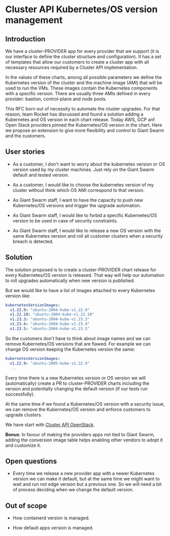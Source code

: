 # Cluster API Kubernetes/OS version management

## Introduction

We have a cluster-PROVIDER app for every provider that we support (it is our interface to define the cluster structure and configuration). It has a set of templates that allow our customers to create a cluster app with all necessary resources required by a Cluster API implementation. 

In the values of these charts, among all possible parameters we define the Kubernetes version of the cluster and the machine image (AMI) that will be used to run the VMs. These images contain the Kubernetes components with a specific version. There are usually three AMIs defined in every provider: bastion, control-plane and node pools.

This RFC born out of necessity to automate the cluster upgrades. For that reason, team Rocket has discussed and found a solution adding a Kubernetes and OS version in each chart release. Today AWS, GCP anf Open Stack providers pinned the Kubernetes/OS version in the chart. Here we propose an extension to give more flexibility and control to Giant Swarm and the customers.

## User stories

- As a customer, I don't want to worry about the kubernetes version or OS version used by my cluster machines. Just rely on the Giant Swarm default and tested version.

- As a customer, I would like to choose the kubernetes version of my cluster without think which OS AMI correspond to that version.

- As Giant Swarm staff, I want to have the capacity to push new Kubernetes/OS versions and trigger the upgrade automation.

- As Giant Swarm staff, I would like to forbid a specific Kubernetes/OS version to be used in case of security constraints.

- As Giant Swarm staff, I would like to release a new OS version with the same Kubernetes version and roll all customer clusters when a security breach is detected.

## Solution

The solution proposed is to create a cluster-PROVIDER chart release for every Kubernetes/OS version is released. That way will help our automation to roll upgrades automatically when new version is published.

But we would like to have a list of images attached to every Kubernetes version like:

```yaml
kubernetesVersionImages:
  v1.22.9: "ubuntu-2004-kube-v1.22.9"
  v1.22.10: "ubuntu-2004-kube-v1.22.10"
  v1.23.3: "ubuntu-2004-kube-v1.23.3"
  v1.23.4: "ubuntu-2004-kube-v1.23.4"
  v1.23.5: "ubuntu-2004-kube-v1.23.5"
```

So the customers don't have to think about image names and we can remove Kubernetes/OS versions that are flawed. For example we can change OS version keeping the Kubernetes version the same:

```yaml
kubernetesVersionImages:
  v1.22.9: "ubuntu-2005-kube-v1.22.9"
  ...
```

Every time there is a new Kubernetes version or OS version we will (automatically) create a PR to cluster-PROVIDER charts including the version and potentially changing the default version (if our tests run successfully).

At the same time if we found a Kubernetes/OS version with a security issue, we can remove the Kubernetes/OS version and enforce customers to upgrade clusters.

We have start with [Cluster API OpenStack](https://github.com/giantswarm/cluster-openstack/pull/125).

__Bonus__: In favour of making the providers apps not tied to Giant Swarm, adding the conversion image table helps enabling other vendors to adopt it and customize it.

## Open questions

- Every time we release a new provider app with a newer Kubernetes version we can make it default, but at the same time we might want to wait and run not edge version but a previous one. So we will need a bit of process deciding when we change the default version.

## Out of scope

- How containerd version is managed.

- How default apps version is managed.
